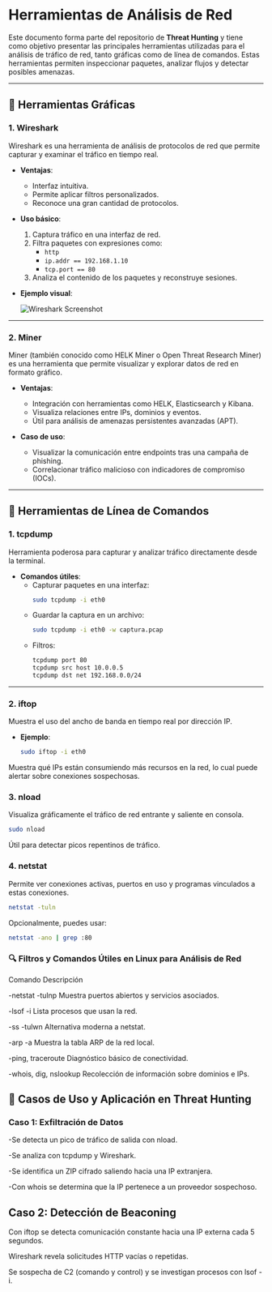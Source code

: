 # Herramientas de Análisis de Red

Este documento forma parte del repositorio de **Threat Hunting** y tiene como objetivo presentar las principales herramientas utilizadas para el análisis de tráfico de red, tanto gráficas como de línea de comandos. Estas herramientas permiten inspeccionar paquetes, analizar flujos y detectar posibles amenazas.

---

## 🧰 Herramientas Gráficas

### 1. **Wireshark**

Wireshark es una herramienta de análisis de protocolos de red que permite capturar y examinar el tráfico en tiempo real.

- **Ventajas**:
  - Interfaz intuitiva.
  - Permite aplicar filtros personalizados.
  - Reconoce una gran cantidad de protocolos.

- **Uso básico**:
  1. Captura tráfico en una interfaz de red.
  2. Filtra paquetes con expresiones como:
     - `http`
     - `ip.addr == 192.168.1.10`
     - `tcp.port == 80`
  3. Analiza el contenido de los paquetes y reconstruye sesiones.

- **Ejemplo visual**:

  ![Wireshark Screenshot](https://www.wireshark.org/docs/wsug_html/images/ws-main.png)

---

### 2. **Miner**

Miner (también conocido como HELK Miner o Open Threat Research Miner) es una herramienta que permite visualizar y explorar datos de red en formato gráfico.

- **Ventajas**:
  - Integración con herramientas como HELK, Elasticsearch y Kibana.
  - Visualiza relaciones entre IPs, dominios y eventos.
  - Útil para análisis de amenazas persistentes avanzadas (APT).

- **Caso de uso**:
  - Visualizar la comunicación entre endpoints tras una campaña de phishing.
  - Correlacionar tráfico malicioso con indicadores de compromiso (IOCs).

---

## 🔧 Herramientas de Línea de Comandos

### 1. **tcpdump**

Herramienta poderosa para capturar y analizar tráfico directamente desde la terminal.

- **Comandos útiles**:
  - Capturar paquetes en una interfaz:
    ```bash
    sudo tcpdump -i eth0
    ```
  - Guardar la captura en un archivo:
    ```bash
    sudo tcpdump -i eth0 -w captura.pcap
    ```
  - Filtros:
    ```bash
    tcpdump port 80
    tcpdump src host 10.0.0.5
    tcpdump dst net 192.168.0.0/24
    ```

---

### 2. **iftop**

Muestra el uso del ancho de banda en tiempo real por dirección IP.

- **Ejemplo**:
  ```bash
  sudo iftop -i eth0
   ```
Muestra qué IPs están consumiendo más recursos en la red, lo cual puede alertar sobre conexiones sospechosas.

### 3. nload
Visualiza gráficamente el tráfico de red entrante y saliente en consola.
 ```bash
sudo nload
 ```
Útil para detectar picos repentinos de tráfico.

### 4. netstat
Permite ver conexiones activas, puertos en uso y programas vinculados a estas conexiones.

 ```bash
netstat -tuln
 ```
Opcionalmente, puedes usar:
 ```bash
netstat -ano | grep :80
 ```
### 🔍 Filtros y Comandos Útiles en Linux para Análisis de Red
Comando	Descripción

  -netstat -tulnp	Muestra puertos abiertos y servicios asociados.
  
  -lsof -i	Lista procesos que usan la red.
  
  -ss -tulwn	Alternativa moderna a netstat.
  
  -arp -a	Muestra la tabla ARP de la red local.
  
  -ping, traceroute	Diagnóstico básico de conectividad.
  
  -whois, dig, nslookup	Recolección de información sobre dominios e IPs.
  
## 🧠 Casos de Uso y Aplicación en Threat Hunting
### Caso 1: Exfiltración de Datos
  -Se detecta un pico de tráfico de salida con nload.

  -Se analiza con tcpdump y Wireshark.

  -Se identifica un ZIP cifrado saliendo hacia una IP extranjera.

  -Con whois se determina que la IP pertenece a un proveedor sospechoso.

## Caso 2: Detección de Beaconing
Con iftop se detecta comunicación constante hacia una IP externa cada 5 segundos.

Wireshark revela solicitudes HTTP vacías o repetidas.

Se sospecha de C2 (comando y control) y se investigan procesos con lsof -i.
